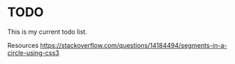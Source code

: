 # TODO

This is my current todo list.


Resources
https://stackoverflow.com/questions/14184494/segments-in-a-circle-using-css3